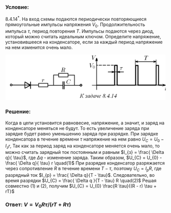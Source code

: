 ###  Условие: 

$8.4.14^*.$ На вход схемы подаются периодически повторяющиеся прямоугольные импульсы напряжения $V_0$. Продолжительность импульса $\tau$, период повторения $T$. Импульсы подаются через диод, который можно считать идеальным ключом. Определите напряжение, установившееся на конденсаторе, если за каждый период напряжение на нем изменится очень мало. 

![|1073x307, 67%](../../img/8.4.14/statement.png) 

###  Решение: 

Когда в цепи установится равновесие, напряжение, а значит, и заряд на конденсаторе меняться не будут. То есть увеличение заряда при зарядке будет равно уменьшению заряда при разрядке. При зарядке конденсатора в течение времени $\tau$ напряжение на нем равно $U_{C} = U_{0} - I_{з}r$, Так как за период заряд на конденсаторе меняется очень мало, то можно считать зарядный ток постоянным и равным $I_{з} = \frac{ \Delta q}{ \tau}$, где $Δq$ - изменение заряда. Таким образом, $U_{C} = U_{0} - \frac{ \Delta q}{ \tau} r \quad(1)$ При разрядке конденсатор разряжается через сопротивление $R$ в течение времени $T−\tau$, поэтому $U_{C} = I_{p}R$, где разрядный ток $I_{p} = \frac{ \Delta q}{T - \tau}$. Следовательно, во время разрядки $U_{C} = \frac{ \Delta q }{T - \tau} R \quad(2)$ Решая совместно $(1)$ и $(2)$, получим $U_{C} = U_{0} \frac{R \tau}{(R - r) \tau + rT}$ 

###  Ответ: $V = V_0R\tau /(rT + R\tau )$ 
